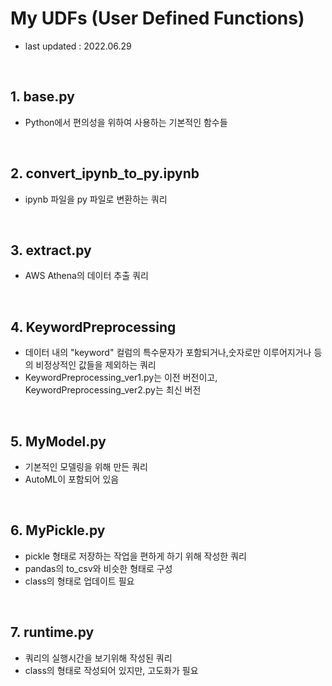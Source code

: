 # My UDFs (User Defined Functions)
- last updated : 2022.06.29

<br>

## 1. base.py
- Python에서 편의성을 위하여 사용하는 기본적인 함수들

<br>

## 2. convert_ipynb_to_py.ipynb
- ipynb 파일을 py 파일로 변환하는 쿼리

<br>

## 3. extract.py
- AWS Athena의 데이터 추출 쿼리

<br>

## 4. KeywordPreprocessing
- 데이터 내의 "keyword" 컬럼의 특수문자가 포함되거나,숫자로만 이루어지거나 등의 비정상적인 값들을 제외하는 쿼리
- KeywordPreprocessing_ver1.py는 이전 버전이고, KeywordPreprocessing_ver2.py는 최신 버전

<br>

## 5. MyModel.py
- 기본적인 모델링을 위해 만든 쿼리
- AutoML이 포함되어 있음

<br>

## 6. MyPickle.py
- pickle 형태로 저장하는 작업을 편하게 하기 위해 작성한 쿼리
- pandas의 to_csv와 비슷한 형태로 구성
- class의 형태로 업데이트 필요

<br>

## 7. runtime.py
- 쿼리의 실행시간을 보기위해 작성된 쿼리
- class의 형태로 작성되어 있지만, 고도화가 필요

